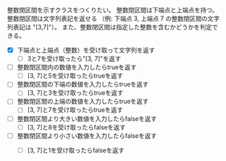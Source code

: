 整数閉区間を示すクラスをつくりたい。
 整数閉区間は下端点と上端点を持つ。 
 整数閉区間は文字列表記を返せる
 （例: 下端点 3, 上端点 7 の整数閉区間の文字列表記は "[3,7]"）。
  また、整数閉区間は指定した整数を含むかどうかを判定できる。

- [x] 下端点と上端点（整数）を受け取って文字列を返す
  - [ ] 3と7を受け取ったら"[3, 7]"を返す
- [ ] 整数閉区間内の数値を入力したらtrueを返す
  - [ ] [3, 7]と5を受け取ったらtrueを返す
- [ ] 整数閉区間の下端の数値を入力したらtrueを返す
  - [ ] [3, 7]と3を受け取ったらtrueを返す
- [ ] 整数閉区間の上端の数値を入力したらtrueを返す
  - [ ] [3, 7]と7を受け取ったらtrueを返す
- [ ] 整数閉区間より大きい数値を入力したらfalseを返す
  - [ ] [3, 7]と8を受け取ったらfalseを返す
- [ ] 整数閉区間より小さい数値を入力したらfalseを返す
  - [ ] [3, 7]と1を受け取ったらfalseを返す


